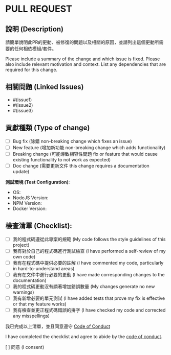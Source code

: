 # PULL REQUEST

## 說明 (Description)

請簡單說明此PR的更動、被修復的問題以及相關的原因，並請列出這個更動所需要的任何相依模組/套件。

Please include a summary of the change and which issue is fixed. Please also include relevant motivation and context. List any dependencies that are required for this change.

## 相關問題 (Linked Issues)
- #(issue1)
- #(issue2)
- #(issue3)

## 貢獻種類 (Type of change)

- [ ] Bug fix (除錯 non-breaking change which fixes an issue)
- [ ] New feature (增加新功能 non-breaking change which adds functionality)
- [ ] Breaking change (可能導致相容性問題 fix or feature that would cause existing functionality to not work as expected)
- [ ] Doc change (需要更新文件 this change requires a documentation update)

**測試環境 (Test Configuration)**:
* OS:
* NodeJS Version:
* NPM Version:
* Docker Version:

## 檢查清單 (Checklist):

- [ ] 我的程式碼遵從此專案的規範 (My code follows the style guidelines of this project)
- [ ] 我有對於自己的程式碼進行測試檢查 (I have performed a self-review of my own code)
- [ ] 我有在程式碼中提供必要的註解 (I have commented my code, particularly in hard-to-understand areas)
- [ ] 我有在文件中進行必要的更動 (I have made corresponding changes to the documentation)
- [ ] 我的程式碼更動沒有顯著增加錯誤數量 (My changes generate no new warnings)
- [ ] 我有新增必要的單元測試 (I have added tests that prove my fix is effective or that my feature works)
- [ ] 我有檢查並更正程式碼錯誤的拼字 (I have checked my code and corrected any misspellings)

我已完成以上清單，並且同意遵守 [Code of Conduct](CODE_OF_CONDUCT.md)

I have completed the checklist and agree to abide by the [code of conduct](CODE_OF_CONDUCT.md).

[ ] 同意 (I consent)
